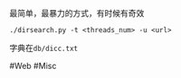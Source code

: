 最简单，最暴力的方式，有时候有奇效
```shell
./dirsearch.py -t <threads_num> -u <url>
```
字典在`db/dicc.txt`

#Web #Misc 